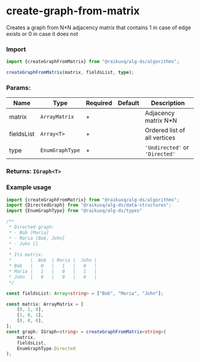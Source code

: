 # create-graph-from-matrix

Creates a graph from N*N adjacency matrix that contains 1 in case of edge exists or 0 in case it does not

### Import

```ts
import {createGraphFromMatrix} from "@raikuxq/alg-ds/algorithms";

createGraphFromMatrix(matrix, fieldsList, type);
```

### Params:

| Name       | Type            | Required | Default | Description                    |
|------------|-----------------|----------|---------|--------------------------------|
| matrix     | `ArrayMatrix`   | +        |         | Adjacency matrix N*N           |
| fieldsList | `Array<T>`      | +        |         | Ordered list of all vertices   |
| type       | `EnumGraphType` | +        |         | `'Undirected'` or `'Directed'` |

### Returns: `IGraph<T>`

### Example usage

```ts
import {createGraphFromMatrix} from "@raikuxq/alg-ds/algorithms";
import {DirectedGraph} from "@raikuxq/alg-ds/data-structures";
import {EnumGraphType} from "@raikuxq/alg-ds/types"

/**
 * Directed graph:
 * - Bob [Maria]
 * - Maria [Bob, John]
 * - John []
 *
 * Its matrix:
 *       |  Bob  | Maria |  John |
 * Bob   |   0   |   1   |   0   |
 * Maria |   1   |   0   |   1   |
 * John  |   0   |   0   |   0   |
 */

const fieldsList: Array<string> = ["Bob", "Maria", "John"];

const matrix: ArrayMatrix = [
    [0, 1, 0],
    [1, 0, 1],
    [0, 0, 0],
];
const graph: IGraph<string> = createGraphFromMatrix<string>(
    matrix,
    fieldsList,
    EnumGraphType.Directed
);
```
